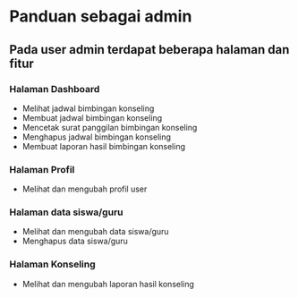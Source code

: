 # Panduan sebagai admin
## Pada user admin terdapat beberapa halaman dan fitur

### Halaman Dashboard
- Melihat jadwal bimbingan konseling
- Membuat jadwal bimbingan konseling
- Mencetak surat panggilan bimbingan konseling
- Menghapus jadwal bimbingan konseling
- Membuat laporan hasil bimbingan konseling

### Halaman Profil
- Melihat dan mengubah profil user

### Halaman data siswa/guru
- Melihat dan mengubah data siswa/guru
- Menghapus data siswa/guru

### Halaman Konseling
- Melihat dan mengubah laporan hasil konseling